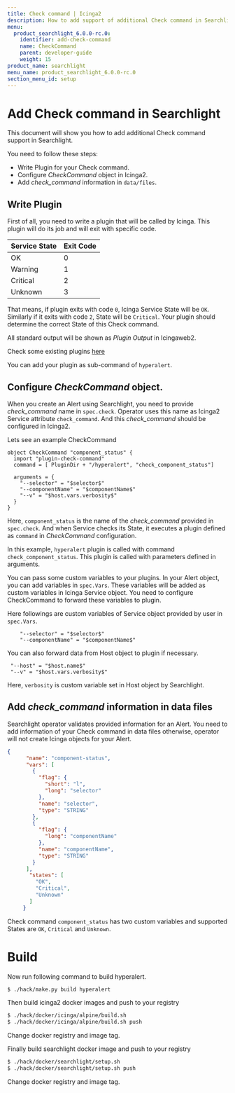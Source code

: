 ```yaml
---
title: Check command | Icinga2
description: How to add support of additional Check command in Searchlight
menu:
  product_searchlight_6.0.0-rc.0:
    identifier: add-check-command
    name: CheckCommand
    parent: developer-guide
    weight: 15
product_name: searchlight
menu_name: product_searchlight_6.0.0-rc.0
section_menu_id: setup
---
```


# Add Check command in Searchlight

This document will show you how to add additional Check command support in Searchlight.

You need to follow these steps:

* Write Plugin for your Check command.
* Configure *CheckCommand* object in Icinga2.
* Add *check_command* information in `data/files`.

## Write Plugin

First of all, you need to write a plugin that will be called by Icinga. This plugin will do its job and will exit with specific code.

|  Service State | Exit Code |
|----------------|-----------|
| OK             | 0         |
| Warning        | 1         |
| Critical       | 2         |
| Unknown        | 3         |

That means, if plugin exits with code `0`, Icinga Service State will be `OK`. Similarly if it exits with code `2`,
State will be `Critical`. Your plugin should determine the correct State of this Check command.

All standard output will be shown as *Plugin Output* in Icingaweb2.

Check some existing plugins [here](https://github.com/appscode/searchlight/tree/master/plugins)

You can add your plugin as sub-command of `hyperalert`.

## Configure *CheckCommand* object.

When you create an Alert using Searchlight, you need to provide *check_command* name in `spec.check`.
Operator uses this name as Icinga2 Service attribute `check_command`. And this *check_command* should be configured in Icinga2.

Lets see an example CheckCommand

```text
object CheckCommand "component_status" {
  import "plugin-check-command"
  command = [ PluginDir + "/hyperalert", "check_component_status"]

  arguments = {
    "--selector" = "$selector$"
    "--componentName" = "$componentName$"
    "--v" = "$host.vars.verbosity$"
  }
}
```

Here, `component_status` is the name of the *check_command* provided in `spec.check`. And when Service checks its State, it executes a plugin
defined as `command` in *CheckCommand* configuration.

In this example, `hyperalert` plugin is called with command `check_component_status`. This plugin is called with parameters defined in arguments.

You can pass some custom variables to your plugins. In your Alert object, you can add variables in `spec.Vars`.
These variables will be added as custom variables in Icinga Service object. You need to configure CheckCommand to forward these variables to plugin.

Here followings are custom variables of Service object provided by user in `spec.Vars`.

```text
    "--selector" = "$selector$"
    "--componentName" = "$componentName$"
```

You can also forward data from Host object to plugin if necessary.

```text
 "--host" = "$host.name$"
 "--v" = "$host.vars.verbosity$"
```

Here, `verbosity` is custom variable set in Host object by Searchlight.

## Add *check_command* information in data files

Searchlight operator validates provided information for an Alert. You need to add information of your Check command in data files
otherwise, operator will not create Icinga objects for your Alert.

```json
{
      "name": "component-status",
      "vars": [
        {
          "flag": {
            "short": "l",
            "long": "selector"
          },
          "name": "selector",
          "type": "STRING"
        },
        {
          "flag": {
            "long": "componentName"
          },
          "name": "componentName",
          "type": "STRING"
        }
      ],
       "states": [
         "OK",
         "Critical",
         "Unknown"
       ]
     }
```

Check command `component_status` has two custom variables and supported States are `OK`, `Critical` and `Unknown`.


# Build

Now run following command to build hyperalert.

```bash
$ ./hack/make.py build hyperalert
```

Then build icinga2 docker images and push to your registry

```bash
$ ./hack/docker/icinga/alpine/build.sh
$ ./hack/docker/icinga/alpine/build.sh push
```

Change docker registry and image tag.

Finally build searchlight docker image and push to your registry

```bash
$ ./hack/docker/searchlight/setup.sh
$ ./hack/docker/searchlight/setup.sh push
```

Change docker registry and image tag.
